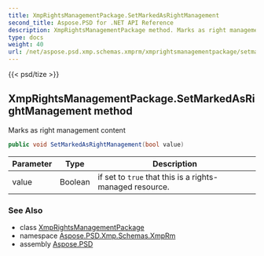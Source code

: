 ```yaml
---
title: XmpRightsManagementPackage.SetMarkedAsRightManagement
second_title: Aspose.PSD for .NET API Reference
description: XmpRightsManagementPackage method. Marks as right management content
type: docs
weight: 40
url: /net/aspose.psd.xmp.schemas.xmprm/xmprightsmanagementpackage/setmarkedasrightmanagement/
---
```

{{< psd/tize >}}
## XmpRightsManagementPackage.SetMarkedAsRightManagement method

Marks as right management content

```csharp
public void SetMarkedAsRightManagement(bool value)
```

| Parameter | Type | Description |
| --- | --- | --- |
| value | Boolean | if set to `true` that this is a rights-managed resource. |

### See Also

* class [XmpRightsManagementPackage](../)
* namespace [Aspose.PSD.Xmp.Schemas.XmpRm](../../xmprightsmanagementpackage/)
* assembly [Aspose.PSD](../../../)


